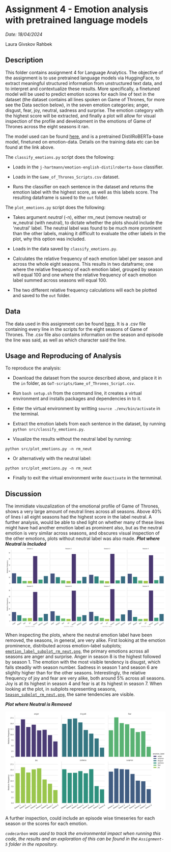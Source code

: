 # Assignment 4 - Emotion analysis with pretrained language models

*Date: 18/04/2024*

Laura Givskov Rahbek 

## Description 

This folder contains assignment 4 for Language Analytics. The objective of the assignment is to use pretrained language models via HuggingFace, to extract meaningful structured information from unstructured text data, and to interpret and contextualize these results. More specifically, a finetuned model will be used to predict emotion scores for each line of text in the dataset (the dataset contains all lines spoken on Game of Thrones, for more see the Data section below), in the seven emotion categories; anger, disgust, fear, joy, neutral, sadness and surprise. The emotion category with the highest score will be extracted, and finally a plot will allow for visual inspection of the profile and development in the emotions of Game of Thrones across the eight seasons it ran. 

The model used can be found [here](https://huggingface.co/j-hartmann/emotion-english-distilroberta-base), and is a pretrained DistilRoBERTa-base model, finetuned on emotion-data. Details on the training data etc can be found at the link above. 

The ```classify_emotions.py``` script does the following: 

- Loads in the ```j-hartmann/emotion-english-distilroberta-base``` classifier.  

- Loads in the ```Game_of_Thrones_Scripts.csv``` dataset.  

- Runs the classifier on each sentence in the dataset and returns the emotion label with the highest score, as well as this labels score. The resulting dataframe is saved to the ```out``` folder. 

The ```plot_emotions.py``` script does the following: 

- Takes argument *neutral* (-n), either rm_neut (remove neutral) or w_neutral (with neutral), to dictate whether the plots should include the 'neutral' label. The neutral label was found to be much more prominent than the other labels, making it difficult to evaluate the other labels in the plot, why this option was included. 

- Loads in the data saved by ```classify_emotions.py```.  

- Calculates the relative frequency of each emotion label per season and across the whole eight seasons. This results in two dataframe; one where the relative frequency of each emotion label, grouped by season will equal 100 and one where the relative frequency of each emotion label summed across seasons will equal 100.   

- The two different relative frequency calculations will each be plotted and saved to the ```out``` folder. 


## Data 

The data used in this assignment can be found [here](https://www.kaggle.com/datasets/albenft/game-of-thrones-script-all-seasons?select=Game_of_Thrones_Script.csv). It is a .csv file containing every line in the scripts for the eight seasons of Game of Thrones. The .csv file also contains information on the season and episode the line was said, as well as which character said the line. 

## Usage and Reproducing of Analysis 

To reproduce the analysis: 

- Download the dataset from the source described above, and place it in the ```in``` folder, as ```GoT-scripts/Game_of_Thrones_Script.csv```.  

- Run ```bash setup.sh``` from the command line, it creates a virtual environment and installs packages and dependencies in to it.   

- Enter the virtual environment by writting ```source ./env/bin/activate``` in the terminal. 

- Extract the emotion labels from each sentence in the dataset, by running ```python src/classify_emotions.py```.  

- Visualize the results without the neutral label by running:

```
python src/plot_emotions.py -n rm_neut
```

- Or alternatively with the neutral label: 

```
python src/plot_emotions.py -n rm_neut
```

- Finally to exit the virtual environment write ```deactivate``` in the termminal. 


## Discussion

The immidiate visuzalization of the emotional profile of Game of Thrones, shows a very large amount of neutral lines across all seasons. Above 40% of lines i all eight seasons had the highest score in the label neutral. A further analysis, would be able to shed light on whether many of these lines might have had another emotion label as prominent also, but as the neutral emotion is very similar across seasons, and obscures visual inspection of the other emotions, plots without neutral label was also made. 
***Plot where Neutral is Included***
![w_neutral](out/Season_subplot_w_neut.png)


When inspecting the plots, where the neutral emotion label have been removed, the seasons, in general, are very alike. First looking at the emotion prominence, distributed across emotion-label subplots; [```emotion_label_subplot_rm_neut.png```](https://github.com/lrahbek/cds-lang-assignments/blob/main/assignment-4/out/emotion_label_subplot_rm_neut.png), the primary emotions across all seasons are anger and surprise. Anger in season 8 is the highest followed by season 1. The emotion with the most visible tendency is disugst, which falls steadily with season number. Sadness in season 1 and season 6 are slighlty higher than for the other seasons. Interestingly, the relative frequency of joy and fear are very alike, both around 5% across all seasons. Joy is at its highest in season 4 and fear is at its highest in season 7. When looking at the plot, in subplots representing seasons, [```Season_subplot_rm_neut.png```](https://github.com/lrahbek/cds-lang-assignments/blob/main/assignment-4/out/Season_subplot_rm_neut.png), the same tendencies are visible. 

***Plot where Neutral is Removed***

![rm_neutral](out/emotion_label_subplot_rm_neut.png)


A further inspection, could include an episode wise timeseries for each season or the scores for each emotion. 
 

*```codecarbon``` was used to track the environmental impact when running this code, the results and an exploration of this can be found in the ```Assignment-5``` folder in the repository.*
